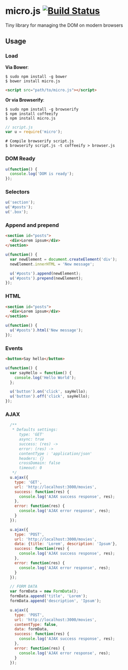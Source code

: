 # micro.js [![Build Status](https://travis-ci.org/dreyacosta/micro.js.svg?branch=master)](https://travis-ci.org/dreyacosta/micro.js)
Tiny library for managing the DOM on modern browsers

## Usage

### Load
**Via Bower**:
```shell
$ sudo npm install -g bower
$ bower install micro.js
```

```html
<script src="path/to/micro.js"></script>
```

**Or via Browserify**:
```shell
$ sudo npm install -g browserify
$ npm install coffeeify
$ npm install micro.js
```

```js
// script.js
var u = require('micro');
```

```shell
# Compile browserify script.js
$ browserify script.js -t coffeeify > browser.js
```

### DOM Ready
```js
u(function() {
  console.log('DOM is ready');
});
```

### Selectors
```js
u('section');
u('#posts');
u('.box');
```

### Append and prepend
```html
<section id="posts">
  <div>Lorem ipsum</div>
</section>
```

```js
u(function() {
  var newElement = document.createElement('div');
  newElement.innerHTML = 'New message';

  u('#posts').append(newElement);
  u('#posts').prepend(newElement);
});
```

### HTML
```html
<section id="posts">
  <div>Lorem ipsum</div>
</section>
```

```js
u(function() {
  u('#posts').html('New message');
});
```

### Events
```html
<button>Say hello</button>
```

```js
u(function() {
  var sayHello = function() {
    console.log('Hello World');
  };

  u('button').on('click', sayHello);
  u('button').off('click', sayHello);
});
```

### AJAX
```js
  /**
   * Defaults settings:
      type: 'GET'
      async: true
      success: (res) ->
      error: (res) ->
      contentType : 'application/json'
      headers: {}
      crossDomain: false
      timeout: 0
   */
  u.ajax({
    type: 'GET',
    url: 'http://localhost:3000/movies',
    success: function(res) {
      console.log('AJAX success response', res);
    },
    error: function(res) {
      console.log('AJAX error response', res);
    }
  });

  u.ajax({
    type: 'POST',
    url: 'http://localhost:3000/movies',
    data: {title: 'Lorem', description: 'Ipsum'},
    success: function(res) {
      console.log('AJAX success response', res);
    },
    error: function(res) {
      console.log('AJAX error response', res);
    }
  });

  // FORM DATA
  var formData = new FormData();
  formData.append('title', 'Lorem');
  formData.append('description', 'Ipsum');

  u.ajax({
    type: 'POST',
    url: 'http://localhost:3000/movies',
    contentType: false,
    data: formData,
    success: function(res) {
      console.log('AJAX success response', res);
    },
    error: function(res) {
      console.log('AJAX error response', res);
    }
  });
```